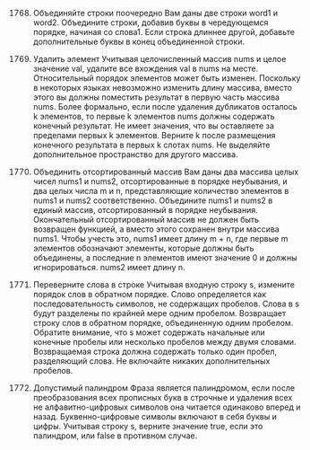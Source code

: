 1768. Объединяйте строки поочередно
Вам даны две строки word1 и word2. Объедините строки, 
добавив буквы в чередующемся порядке, начиная со слова1.
Если строка длиннее другой, добавьте дополнительные буквы 
в конец объединенной строки.

27. Удалить элемент
    Учитывая целочисленный массив nums и целое значение val, 
удалите все вхождения val в nums на месте. 
Относительный порядок элементов может быть изменен.
Поскольку в некоторых языках невозможно изменить длину массива,
вместо этого вы должны поместить результат в первую часть 
массива nums. Более формально, если после удаления дубликатов 
осталось k элементов, то первые k элементов nums должны содержать 
конечный результат. Не имеет значения, что вы оставляете за 
пределами первых k элементов.
Верните k после размещения конечного результата в первых k слотах nums.
Не выделяйте дополнительное пространство для другого массива.

88. Объединить отсортированный массив
Вам даны два массива целых чисел nums1 и nums2, отсортированные в порядке 
неубывания, и два целых числа m и n, представляющие количество
элементов в nums1 и nums2 соответственно.
Объедините nums1 и nums2 в единый массив, отсортированный в порядке неубывания.
Окончательный отсортированный массив не должен быть возвращен функцией,
а вместо этого сохранен внутри массива nums1. Чтобы учесть это, 
nums1 имеет длину m + n, где первые m элементов обозначают элементы, 
которые должны быть объединены, а последние n элементов имеют 
значение 0 и должны игнорироваться. nums2 имеет длину n.

151. Переверните слова в строке
Учитывая входную строку s, измените порядок слов в обратном порядке.
Слово определяется как последовательность символов, не содержащих пробелов.
Слова в s будут разделены по крайней мере одним пробелом.
Возвращает строку слов в обратном порядке, объединенную одним пробелом.
Обратите внимание, что s может содержать начальные или конечные пробелы или 
несколько пробелов между двумя словами. Возвращаемая строка должна 
содержать только один пробел, разделяющий слова. Не включайте никаких
дополнительных пробелов.

125. Допустимый палиндром
Фраза является палиндромом, если после преобразования всех прописных букв в 
строчные и удаления всех не алфавитно-цифровых символов она читается одинаково
вперед и назад. Буквенно-цифровые символы включают в себя буквы и цифры.
Учитывая строку s, верните значение true, если это палиндром, или false в
противном случае.
